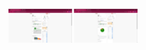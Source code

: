 <p float="left">
    <img src="img1.png" width="25% height="50%" />
    <img src="img2.png" width="25%" height="50%"/> 
</p>
